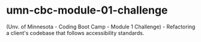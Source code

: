 # umn-cbc-module-01-challenge
(Unv. of Minnesota - Coding Boot Camp - Module 1 Challenge) - Refactoring a client's codebase that follows accessibility standards.
